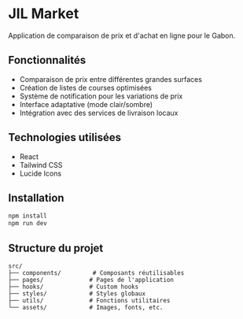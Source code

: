 # JIL Market

Application de comparaison de prix et d'achat en ligne pour le Gabon.

## Fonctionnalités

- Comparaison de prix entre différentes grandes surfaces
- Création de listes de courses optimisées
- Système de notification pour les variations de prix
- Interface adaptative (mode clair/sombre)
- Intégration avec des services de livraison locaux

## Technologies utilisées

- React
- Tailwind CSS
- Lucide Icons

## Installation

```bash
npm install
npm run dev
```

## Structure du projet

```
src/
├── components/         # Composants réutilisables
├── pages/             # Pages de l'application
├── hooks/             # Custom hooks
├── styles/            # Styles globaux
├── utils/             # Fonctions utilitaires
└── assets/            # Images, fonts, etc.
```